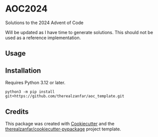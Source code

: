 # AOC2024

Solutions to the 2024 Advent of Code

Will be updated as I have time to generate solutions. This should not be used
as a reference implementation.

## Usage

## Installation

Requires Python 3.12 or later.

    python3 -m pip install git+https://github.com/therealzanfar/aoc_template.git

## Credits

This package was created with
[Cookiecutter](https://github.com/audreyr/cookiecutter) and the
[therealzanfar/cookiecutter-pypackage](https://github.com/therealzanfar/cookiecutter-pypackage)
project template.

